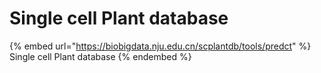 # Single cell Plant database

{% embed url="https://biobigdata.nju.edu.cn/scplantdb/tools/predct" %}
Single cell Plant database
{% endembed %}
